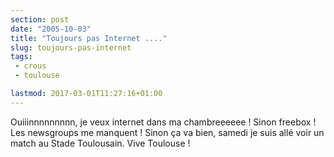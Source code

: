 ```yaml
---
section: post
date: "2005-10-03"
title: "Toujours pas Internet ...."
slug: toujours-pas-internet
tags:
 - crous
 - toulouse

lastmod: 2017-03-01T11:27:16+01:00
---
```


Ouiiinnnnnnnnn, je veux internet dans ma chambreeeeee ! Sinon freebox ! Les newsgroups me manquent ! Sinon ça va bien, samedi je suis allé voir un match au Stade Toulousain. Vive Toulouse !
